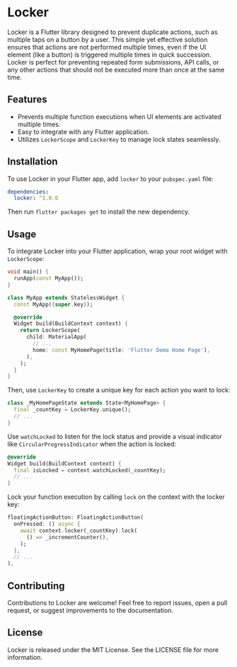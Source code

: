 # Locker

Locker is a Flutter library designed to prevent duplicate actions, such as multiple taps on a button by a user. This simple yet effective solution ensures that actions are not performed multiple times, even if the UI element (like a button) is triggered multiple times in quick succession. Locker is perfect for preventing repeated form submissions, API calls, or any other actions that should not be executed more than once at the same time.

## Features
- Prevents multiple function executions when UI elements are activated multiple times.
- Easy to integrate with any Flutter application.
- Utilizes `LockerScope` and `LockerKey` to manage lock states seamlessly.


## Installation
To use Locker in your Flutter app, add `locker` to your `pubspec.yaml` file:

```yaml
dependencies:
  locker: ^1.0.0
```

Then run `flutter packages get` to install the new dependency.

## Usage

To integrate Locker into your Flutter application, wrap your root widget with `LockerScope`:

```dart
void main() {
  runApp(const MyApp());
}

class MyApp extends StatelessWidget {
  const MyApp({super.key});

  @override
  Widget build(BuildContext context) {
    return LockerScope(
      child: MaterialApp(
        // ...
        home: const MyHomePage(title: 'Flutter Demo Home Page'),
      ),
    );
  }
}
```

Then, use `LockerKey` to create a unique key for each action you want to lock:

```dart
class _MyHomePageState extends State<MyHomePage> {
  final _countKey = LockerKey.unique();
  // ...
}
```

Use `watchLocked` to listen for the lock status and provide a visual indicator like `CircularProgressIndicator` when the action is locked:

```dart
@override
Widget build(BuildContext context) {
  final isLocked = context.watchLocked(_countKey);
  // ...
}
```

Lock your function execution by calling `lock` on the context with the locker key:

```dart
floatingActionButton: FloatingActionButton(
  onPressed: () async {
    await context.locker(_countKey).lock(
      () => _incrementCounter(),
    );
  },
  // ...
),
```

## Contributing

Contributions to Locker are welcome! Feel free to report issues, open a pull request, or suggest improvements to the documentation.

## License

Locker is released under the MIT License. See the LICENSE file for more information.
